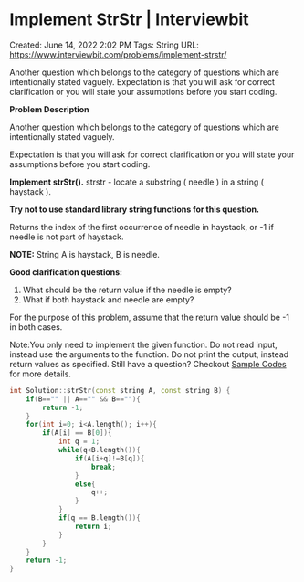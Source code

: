 # Implement StrStr | Interviewbit

Created: June 14, 2022 2:02 PM
Tags: String
URL: https://www.interviewbit.com/problems/implement-strstr/

Another question which belongs to the category of questions which are intentionally stated vaguely. 
 Expectation is that you will ask for correct clarification or you will state your assumptions before you start coding.

**Problem Description**

Another question which belongs to the category of questions which are intentionally stated vaguely.

Expectation is that you will ask for correct clarification or you will state your assumptions before you start coding.

**Implement strStr().**
 strstr - locate a substring ( needle ) in a string ( haystack ).

**Try not to use standard library string functions for this question.**

Returns the index of the first occurrence of needle in haystack, or -1 if needle is not part of haystack.

**NOTE:** String A is haystack, B is needle.

**Good clarification questions:**

1. What should be the return value if the needle is empty?
2. What if both haystack and needle are empty?

For the purpose of this problem, assume that the return value should be -1 in both cases.

Note:You only need to implement the given function. Do not read input, instead use the arguments to the function. Do not print the output, instead return values as specified. Still have a question? Checkout [Sample Codes](https://www.interviewbit.com/pages/sample_codes/) for more details.

```cpp
int Solution::strStr(const string A, const string B) {
    if(B=="" || A=="" && B==""){
        return -1;
    }
    for(int i=0; i<A.length(); i++){
        if(A[i] == B[0]){
            int q = 1;
            while(q<B.length()){
                if(A[i+q]!=B[q]){
                    break;
                }
                else{
                    q++;
                }
            }
            if(q == B.length()){
                return i;
            }
        }
    }
    return -1;
}
```